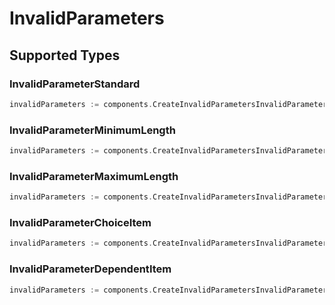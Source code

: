 # InvalidParameters


## Supported Types

### InvalidParameterStandard

```go
invalidParameters := components.CreateInvalidParametersInvalidParameterStandard(components.InvalidParameterStandard{/* values here */})
```

### InvalidParameterMinimumLength

```go
invalidParameters := components.CreateInvalidParametersInvalidParameterMinimumLength(components.InvalidParameterMinimumLength{/* values here */})
```

### InvalidParameterMaximumLength

```go
invalidParameters := components.CreateInvalidParametersInvalidParameterMaximumLength(components.InvalidParameterMaximumLength{/* values here */})
```

### InvalidParameterChoiceItem

```go
invalidParameters := components.CreateInvalidParametersInvalidParameterChoiceItem(components.InvalidParameterChoiceItem{/* values here */})
```

### InvalidParameterDependentItem

```go
invalidParameters := components.CreateInvalidParametersInvalidParameterDependentItem(components.InvalidParameterDependentItem{/* values here */})
```

